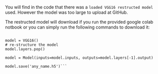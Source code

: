 You will find in the code that there was a  `loaded VGG16 restructed model` used. However the model was too large to upload at GitHub.

The restructed model will download if you run the provided google colab notbook or you can simply run the following commands to download it:

```from keras.applications.vgg16 import VGG16

model = VGG16()
# re-structure the model
model.layers.pop()

model = Model(inputs=model.inputs, outputs=model.layers[-1].output)

model.save('any_name.h5')```

